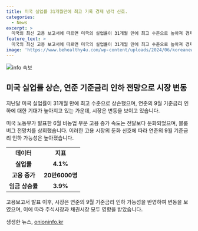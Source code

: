 ```yaml
---
title: 미국 실업률 31개월만에 최고 기록 경제 냉각 신호.
categories:
  - News
excerpt: >
  미국의 최신 고용 보고서에 따르면 미국의 실업률이 31개월 만에 최고 수준으로 높아져 경제가 둔화되고 있다는 신호를 보였습니다. 9월 기준금리 인하에 대한 기대가 높아지면서 주식시장과 채권시장은 기쁨을 드러냈으며, 연방준비제도가 이에 대응하기 위해 기준금리를 인하할 가능성이 높아졌습니다. 미국의 고용 시장은 냉각되고 있으며, 이에 따라 경제 전반에 대한 우려가 커지고 있습니다.
feature_text: >
  미국의 최신 고용 보고서에 따르면 미국의 실업률이 31개월 만에 최고 수준으로 높아져 경제가 둔화되고 있다는 신호를 보였습니다. 9월 기준금리 인하에 대한 기대가 높아지면서 주식시장과 채권시장은 기쁨을 드러냈으며, 연방준비제도가 이에 대응하기 위해 기준금리를 인하할 가능성이 높아졌습니다. 미국의 고용 시장은 냉각되고 있으며, 이에 따라 경제 전반에 대한 우려가 커지고 있습니다.
image: 'https://www.behealthy4u.com/wp-content/uploads/2024/06/koreanews.jpg'
---
```


<p><img src="https://www.behealthy4u.com/wp-content/uploads/2024/06/koreanews.jpg" alt="info 속보" /></p>

<h2 data-ke-size="size26">미국 실업률 상슨, 연준 기준금리 인하 전망으로 시장 변동</h2>

<p data-ke-size="size16">지난달 미국 실업률이 31개월 만에 최고 수준으로 상슨했으며, 연준의 9월 기준금리 인하에 대한 기대가 높아지고 있는 가운데, 시장은 변동을 보이고 있습니다. </p>

<p data-ke-size="size16">미국 노동부가 발표한 6월 비농업 부문 고용 증가 속도는 전달보다 둔화되었으며, 블룸버그 전망치를 상회했습니다. 이러한 고용 시장의 둔화 신호에 따라 연준의 9월 기준금리 인하 가능성은 높아졌습니다. </p>

<table>
    <tr>
        <td style="text-align: center; height: 17px;"><b>데이터</b></td>
        <td style="text-align: center; height: 17px;"><b>지표</b></td>
    </tr>
    <tr>
        <td style="text-align: center; height: 17px;"><b>실업률</b></td>
        <td style="text-align: center; height: 17px;"><b>4.1%</b></td>
    </tr>
    <tr>
        <td style="text-align: center; height: 17px;"><b>고용 증가</b></td>
        <td style="text-align: center; height: 17px;"><b>20만6000명</b></td>
    </tr>
    <tr>
        <td style="text-align: center; height: 17px;"><b>임금 상승률</b></td>
        <td style="text-align: center; height: 17px;"><b>3.9%</b></td>
    </tr>
</table>

<p data-ke-size="size16">고용보고서 발표 이후, 시장은 연준의 9월 기준금리 인하 가능성을 반영하여 변동을 보였으며, 이에 따라 주식시장과 채권시장 모두 영향을 받았습니다.</p>
생생한 뉴스, <a href="https://onioninfo.kr" rel="dofollow">onioninfo.kr</a>


